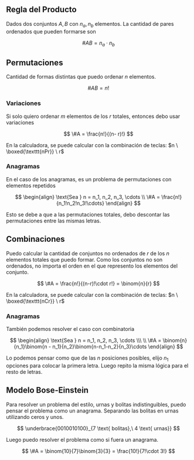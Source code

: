 ## Regla del Producto

Dados dos conjuntos $A,B$ con $n_a, n_b$ elementos. La cantidad de pares ordenados que pueden formarse son

$$
\#AB = n_a \cdot n_b
$$

## Permutaciones

Cantidad de formas distintas que puedo ordenar $n$ elementos.

$$
\#AB = n!
$$

### Variaciones

Si solo quiero ordenar $m$ elementos de los $r$ totales, entonces debo usar variaciones

$$
\#A = \frac{n!}{(n- r)!}
$$

En la calculadora, se puede calcular con la combinación de teclas: $n \ \boxed{\texttt{nPr}} \ r$

### Anagramas

En el caso de los anagramas, es un problema de permutaciones con elementos repetidos

$$
\begin{align}
\text{Sea } n = n_1, n_2, n_3, \cdots \\
\#A = \frac{n!}{n_1!n_2!n_3!\cdots}
\end{align}
$$

Esto se debe a que a las permutaciones totales, debo descontar las permutaciones entre las mismas letras.

## Combinaciones

Puedo calcular la cantidad de conjuntos no ordenados de $r$ de los $n$ elementos totales que puedo formar. Como los conjuntos no son ordenados, no importa el orden en el que represento los elementos del conjunto.

$$
\#A = \frac{n!}{(n-r)!\cdot r!} = \binom{n}{r}
$$

En la calculadora, se puede calcular con la combinación de teclas: $n \ \boxed{\texttt{nCr}} \ r$

### Anagramas

También podemos resolver el caso con combinatoria

$$
\begin{align}
\text{Sea } n = n_1, n_2, n_3, \cdots \\\ \\
\#A = \binom{n}{n_1}\binom{n - n_1}{n_2}\binom{n-n_1-n_2}{n_3}\cdots
\end{align}
$$

Lo podemos pensar como que de las $n$ posiciones posibles, elijo $n_1$ opciones para colocar la primera letra. Luego repito la misma lógica para el resto de letras.

## Modelo Bose-Einstein

Para resolver un problema del estilo, urnas y bolitas indistinguibles, puedo pensar el problema como un anagrama. Separando las bolitas en urnas utilizando ceros y unos.

$$
\underbrace{0010010100}_{7 \text{ bolitas},\ 4 \text{ urnas}}
$$

Luego puedo resolver el problema como si fuera un anagrama.

$$
\#A = \binom{10}{7}\binom{3}{3} = \frac{10!}{7!\cdot 3!}
$$
